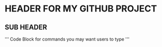 # HEADER FOR MY GITHUB PROJECT

## SUB HEADER

'''
Code Block for commands you may want users to type
'''


